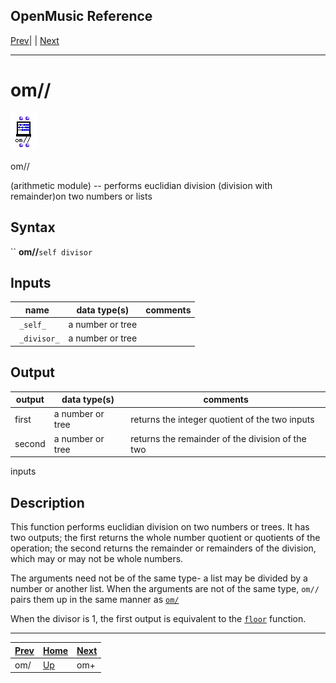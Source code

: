 OpenMusic Reference  
---  
[Prev](omdivide)| | [Next](omplus)  
  
* * *

# om//

![](figures/functions/arithmetic/omeucdivide.png)

  
  
om//  
  
(arithmetic module) \-- performs euclidian division (division with
remainder)on two numbers or lists  

## Syntax

`` **om//**` self divisor `

## Inputs

name| data type(s)| comments  
---|---|---  
` _self_`|  a number or tree|  
` _divisor_`|  a number or tree|  
  
## Output

output| data type(s)| comments  
---|---|---  
first| a number or tree| returns the integer quotient of the two inputs  
second| a number or tree| returns the remainder of the division of the two
inputs  
  
## Description

This function performs euclidian division on two numbers or trees. It has two
outputs; the first returns the whole number quotient or quotients of the
operation; the second returns the remainder or remainders of the division,
which may or may not be whole numbers.

The arguments need not be of the same type- a list may be divided by a number
or another list. When the arguments are not of the same type, `om//` pairs
them up in the same manner as [`om/`](omdivide)

When the divisor is 1, the first output is equivalent to the
[`floor`](floor) function.

* * *

[Prev](omdivide)| [Home](index)| [Next](omplus)  
---|---|---  
om/| [Up](funcref.main)| om+

